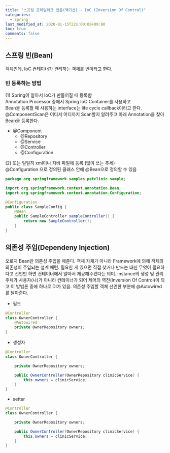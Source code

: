 ```yaml
---
title: "스프링 프레임워크 입문(백기선) - IoC (Inversion Of Control)"
categories:
  - Spring
last_modified_at: 2020-01-15T22s:00:00+09:00
toc: true
comments: false
---
```

## 스프링 빈(Bean)
객체인데, IoC 컨테이너가 관리하는 객체를 빈이라고 한다.

### 빈 등록하는 방법

(1) Spring이 알아서 IoC가 만들어질 때 등록함      
Annotation Processor 중에서 Spring IoC Container를 사용하고      
Bean을 등록할 때 사용하는 interface는 life cycle callback이라고 한다.    
@ComponentScan은 어디서 어디까지 Scan할지 알려주고 아래 Annotation을 찾아 Bean을 등록한다.
* @Component
  * @Repository
  * @Service
  * @Controller
  * @Configuration

(2) 또는 일일히 xml이나 자바 파일에 등록 (많이 쓰는 추세)   
@Configuration 으로 정의된 클래스 안에 @Bean으로 정의할 수 있음   

```java
package org.springframework.samples.petclinic.sample;

import org.springframework.context.annotation.Bean;
import org.springframework.context.annotation.Configuration;

@Configuration
public class SampleConfig {
	@Bean
	public SampleController sampleController() {
		return new SampleController();
	}
}
```

## 의존성 주입(Dependeny Injection)
오로지 Bean만 의존성 주입을 해준다. 객체 자체가 아니라 Framework에 의해 객체의 의존성이 주입되는 설계 패턴. 필요한 게 있으면 직접 찾거나 만드는 대신 무엇이 필요하다고 선언만 하면 컨테이너에서 알아서 제공해주겠다는 의미. instance의 생성 및 관리 주체가 사용자(나)가 아니라 컨테이너가 되어 제어의 역전(Inversion Of Control)이 되고 이 방법론 중에 하나로 DI가 있음. 의존성 주입할 객체 선언한 부분에 @Autowired를 달아준다.  


* 필드           
```java
@Controller
class OwnerController {
    @Autowired
    private OwnerRepository owners;
}
```


* 생성자    
```java
@Controller
class OwnerController {

    private OwnerRepository owners;

    public OwnerController(OwnerRepository clinicService) {
        this.owners = clinicService;
    }
}
```

* setter    
```java    
@Controller
class OwnerController {

    private OwnerRepository owners;

    public OwnerController(OwnerRepository clinicService) {
        this.owners = clinicService;
    }
}
```
